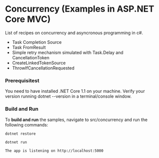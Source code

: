 Concurrency (Examples in ASP.NET Core MVC)
===

List of recipes on concurrency and asyncronous programming in c#. 

- Task Completion Source
- Task FromResult
- Simple retry mechanism simulated with Task.Delay and CancellationToken
- CreateLinkedTokenSource
- ThrowIfCancellationRequested

### Prerequisitest

You need to have installed .NET Core 1.1 on your machine.
Verify your version running dotnet --version in a terminal/console window.

### Build and Run

To __build and run__ the samples, navigate to src/concurrency and run the following commands:
```
dotnet restore

dotnet run

The app is listening on http://localhost:5000
```
